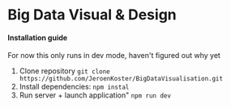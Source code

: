 # Big Data Visual & Design

#### Installation guide

For now this only runs in dev mode, haven't figured out why yet

1.  Clone repository ```git clone https://github.com/JeroenKoster/BigDataVisualisation.git```
2.  Install dependencies: ```npm instal```
3.  Run server + launch application" ```npm run dev```
